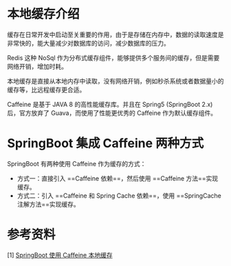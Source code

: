 # 本地缓存介绍

缓存在日常开发中启动至关重要的作用，由于是存储在内存中，数据的读取速度是非常快的，能大量减少对数据库的访问，减少数据库的压力。

Redis 这种 NoSql 作为分布式缓存组件，能够提供多个服务间的缓存，但是需要网络开销，增加时耗。

本地缓存是直接从本地内存中读取，没有网络开销，例如秒杀系统或者数据量小的缓存等，比远程缓存更合适。

Caffeine 是基于 JAVA 8 的高性能缓存库。并且在 Spring5 (SpringBoot 2.x) 后，官方放弃了 Guava，而使用了性能更优秀的 Caffeine 作为默认缓存组件。

# SpringBoot 集成 Caffeine 两种方式

SpringBoot 有两种使用 Caffeine 作为缓存的方式：

- 方式一：直接引入 ==Caffeine 依赖==，然后使用 ==Caffeine 方法==实现缓存。
- 方式二：引入 ==Caffeine 和 Spring Cache 依赖==，使用 ==SpringCache 注解方法==实现缓存。



# 参考资料

[1] [SpringBoot 使用 Caffeine 本地缓存](https://blog.csdn.net/weixin_36380516/article/details/104454055)
